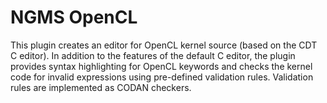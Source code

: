 # NGMS OpenCL

This plugin creates an editor for OpenCL kernel source (based on the CDT C editor). In addition to the features of the default C editor, the plugin provides syntax highlighting for OpenCL keywords and checks the kernel code for invalid expressions using pre-defined validation rules. Validation rules are implemented as CODAN checkers.
